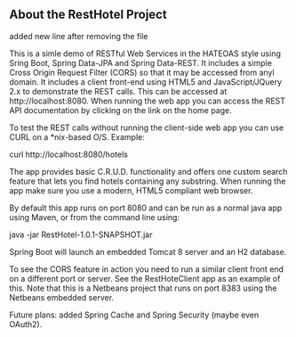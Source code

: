 About the RestHotel Project
---------------------------
added new line after removing the file 

This is a simle demo of RESTful Web Services in the HATEOAS style using Sring Boot, Spring Data-JPA and Spring Data-REST. It includes a simple Cross Origin Request Filter (CORS) so that it may be accessed from anyl domain. It includes a client front-end using HTML5 and JavaScript/JQuery 2.x to demonstrate the REST calls. This can be accessed at http://localhost:8080. When running the web app you can access the REST API documentation by clicking on the link on the home page.

To test the REST calls without running the client-side web app you can use CURL on a *nix-based O/S. Example:

curl http://localhost:8080/hotels

The app provides basic C.R.U.D. functionality and offers one custom search feature that lets you find hotels containing any substring. When running the app make sure you use a modern, HTML5 compliant web browser.

By default this app runs on port 8080 and can be run as a normal java app using Maven, or from the command line using:

java -jar RestHotel-1.0.1-SNAPSHOT.jar

Spring Boot will launch an embedded Tomcat 8 server and an H2 database.

To see the CORS feature in action you need to run a similar client front end on a different port or server. See the RestHoteClient app as an example of this. Note that this is a Netbeans project that runs on port 8383 using the Netbeans embedded server.

Future plans: added Spring Cache and Spring Security (maybe even OAuth2).


